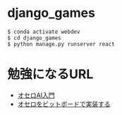 # django_games

```
$ conda activate webdev
$ cd django_games
$ python manage.py runserver react
```

# 勉強になるURL
* [オセロAI入門](https://qiita.com/na-o-ys/items/10d894635c2a6c07ac70)
* [オセロをビットボードで実装する](https://qiita.com/sensuikan1973/items/459b3e11d91f3cb37e43)
